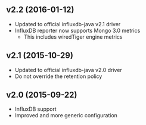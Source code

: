 ## v2.2 (2016-01-12)

* Updated to official influxdb-java v2.1 driver
* InfluxDB reporter now supports Mongo 3.0 metrics
  * This includes wiredTiger engine metrics

## v2.1 (2015-10-29)

* Updated to official influxdb-java v2.0 driver
* Do not override the retention policy

## v2.0 (2015-09-22)

* InfluxDB support
* Improved and more generic configuration